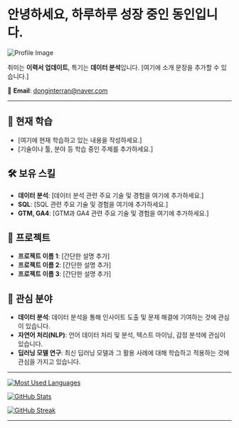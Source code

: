 # 안녕하세요, 하루하루 성장 중인 동인입니다.

![Profile Image](이미지_링크를_여기에_삽입해주세요)

취미는 **이력서 업데이트**, 특기는 **데이터 분석**입니다. [여기에 소개 문장을 추가할 수 있습니다.]

📧 **Email**: donginterran@naver.com

---

## 🌈 현재 학습
- [여기에 현재 학습하고 있는 내용을 작성하세요.]
- [기술이나 툴, 분야 등 학습 중인 주제를 추가하세요.]

## 🛠 보유 스킬
- **데이터 분석**: [데이터 분석 관련 주요 기술 및 경험을 여기에 추가하세요.]
- **SQL**: [SQL 관련 주요 기술 및 경험을 여기에 추가하세요.]
- **GTM, GA4**: [GTM과 GA4 관련 주요 기술 및 경험을 여기에 추가하세요.]

## 📂 프로젝트
- **프로젝트 이름 1**: [간단한 설명 추가]
- **프로젝트 이름 2**: [간단한 설명 추가]
- **프로젝트 이름 3**: [간단한 설명 추가]

## 👀 관심 분야
- **데이터 분석**: 데이터 분석을 통해 인사이트 도출 및 문제 해결에 기여하는 것에 관심이 있습니다.
- **자연어 처리(NLP)**: 언어 데이터 처리 및 분석, 텍스트 마이닝, 감정 분석에 관심이 있습니다.
- **딥러닝 모델 연구**: 최신 딥러닝 모델과 그 활용 사례에 대해 학습하고 적용하는 것에 관심을 가지고 있습니다.

---

[![Most Used Languages](https://github-readme-stats.vercel.app/api/top-langs/?username=DonginJeon&layout=compact&theme=dark)](https://github.com/DonginJeon)

[![GitHub Stats](https://github-readme-stats.vercel.app/api?username=DonginJeon&show_icons=true&theme=dark)](https://github.com/DonginJeon)

[![GitHub Streak](https://streak-stats.demolab.com/?user=DonginJeon&theme=dark)](https://github.com/DonginJeon)

---


